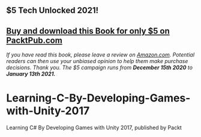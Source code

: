 ## $5 Tech Unlocked 2021!
[Buy and download this Book for only $5 on PacktPub.com](https://www.packtpub.com/product/learning-c-7-by-developing-games-with-unity-2017-third-edition/9781788478922)
-----
*If you have read this book, please leave a review on [Amazon.com](https://www.amazon.com/gp/product/1788478924).     Potential readers can then use your unbiased opinion to help them make purchase decisions. Thank you. The $5 campaign         runs from __December 15th 2020__ to __January 13th 2021.__*

# Learning-C-By-Developing-Games-with-Unity-2017
Learning C# By Developing Games with Unity 2017, published by Packt

